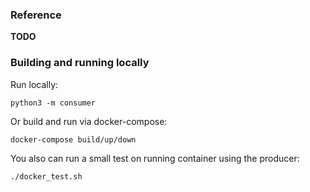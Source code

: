 ### Reference  
**TODO**  

### Building and running locally  

Run locally:  

```
python3 -m consumer
```  

Or build and run via docker-compose:  
```
docker-compose build/up/down
```  

You also can run a small test on running container using the producer:  
```
./docker_test.sh
```  